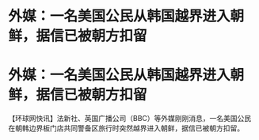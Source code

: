 # 外媒：一名美国公民从韩国越界进入朝鲜，据信已被朝方扣留

# 外媒：一名美国公民从韩国越界进入朝鲜，据信已被朝方扣留

【环球网快讯】法新社、英国广播公司（BBC）等外媒刚刚消息，一名美国公民在朝韩边界板门店共同警备区旅行时突然越界进入朝鲜，据信已被朝方扣留。

